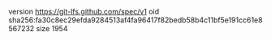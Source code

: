 version https://git-lfs.github.com/spec/v1
oid sha256:fa30c8ec29efda9284513af4fa96417f82bedb58b4c11bf5e191cc61e8567232
size 1954
